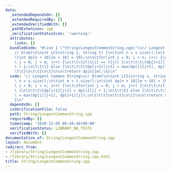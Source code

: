 ```yaml
---
data:
  _extendedDependsOn: []
  _extendedRequiredBy: []
  _extendedVerifiedWith: []
  _pathExtension: cpp
  _verificationStatusIcon: ':warning:'
  attributes:
    links: []
  bundledCode: "#line 1 \"String/LongestCommonString.cpp\"\n// Longest Common String\n\
    // O(nm)\n\nint LCS(string s, string t) {\n\tint n = s.size();\n\tint m = t.size();\n\
    \tint dp[n + 10][m + 10] = {0};\n\n\tfor(int i = 0; i < n; i++) {\n\t\tfor(int\
    \ j = 0; j < m; j++) {\n\t\t\tif(s[i] == t[j]) {\n\t\t\t\tdp[i+1][j+1] = dp[i][j]\
    \ + 1;\n\t\t\t} else {\n\t\t\t\tdp[i+1][j+1] = max(dp[i][j+1], dp[i+1][j]);\n\t\
    \t\t}\n\t\t}\n\t}\n\n\treturn dp[n][m];\n}\n"
  code: "// Longest Common String\n// O(nm)\n\nint LCS(string s, string t) {\n\tint\
    \ n = s.size();\n\tint m = t.size();\n\tint dp[n + 10][m + 10] = {0};\n\n\tfor(int\
    \ i = 0; i < n; i++) {\n\t\tfor(int j = 0; j < m; j++) {\n\t\t\tif(s[i] == t[j])\
    \ {\n\t\t\t\tdp[i+1][j+1] = dp[i][j] + 1;\n\t\t\t} else {\n\t\t\t\tdp[i+1][j+1]\
    \ = max(dp[i][j+1], dp[i+1][j]);\n\t\t\t}\n\t\t}\n\t}\n\n\treturn dp[n][m];\n\
    }\n"
  dependsOn: []
  isVerificationFile: false
  path: String/LongestCommonString.cpp
  requiredBy: []
  timestamp: '2020-12-05 06:50:48+09:00'
  verificationStatus: LIBRARY_NO_TESTS
  verifiedWith: []
documentation_of: String/LongestCommonString.cpp
layout: document
redirect_from:
- /library/String/LongestCommonString.cpp
- /library/String/LongestCommonString.cpp.html
title: String/LongestCommonString.cpp
---
```


